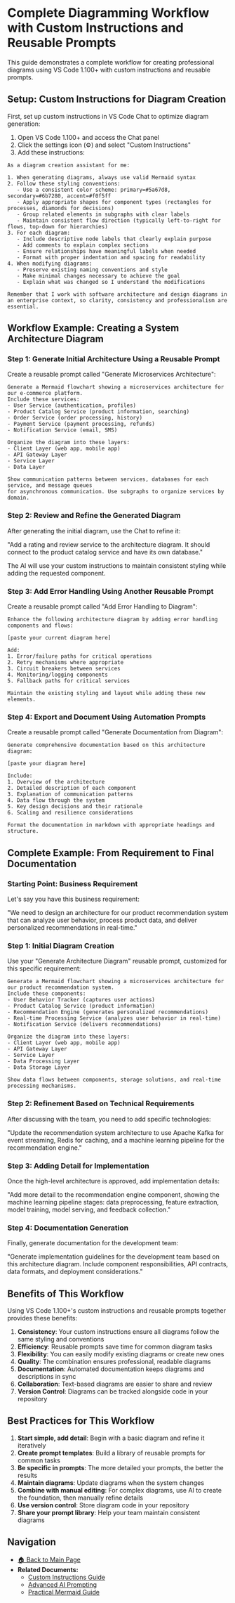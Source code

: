# Complete Diagramming Workflow with Custom Instructions and Reusable Prompts

This guide demonstrates a complete workflow for creating professional diagrams using VS Code 1.100+ with custom instructions and reusable prompts.

## Setup: Custom Instructions for Diagram Creation

First, set up custom instructions in VS Code Chat to optimize diagram generation:

1. Open VS Code 1.100+ and access the Chat panel
2. Click the settings icon (⚙️) and select "Custom Instructions"
3. Add these instructions:

```
As a diagram creation assistant for me:

1. When generating diagrams, always use valid Mermaid syntax
2. Follow these styling conventions:
   - Use a consistent color scheme: primary=#5a67d8, secondary=#6b7280, accent=#f0f5ff
   - Apply appropriate shapes for component types (rectangles for processes, diamonds for decisions)
   - Group related elements in subgraphs with clear labels
   - Maintain consistent flow direction (typically left-to-right for flows, top-down for hierarchies)
3. For each diagram:
   - Include descriptive node labels that clearly explain purpose
   - Add comments to explain complex sections
   - Ensure relationships have meaningful labels when needed
   - Format with proper indentation and spacing for readability
4. When modifying diagrams:
   - Preserve existing naming conventions and style
   - Make minimal changes necessary to achieve the goal
   - Explain what was changed so I understand the modifications

Remember that I work with software architecture and design diagrams in an enterprise context, so clarity, consistency and professionalism are essential.
```

## Workflow Example: Creating a System Architecture Diagram

### Step 1: Generate Initial Architecture Using a Reusable Prompt

Create a reusable prompt called "Generate Microservices Architecture":

```
Generate a Mermaid flowchart showing a microservices architecture for our e-commerce platform.
Include these services:
- User Service (authentication, profiles)
- Product Catalog Service (product information, searching)
- Order Service (order processing, history)
- Payment Service (payment processing, refunds)
- Notification Service (email, SMS)

Organize the diagram into these layers:
- Client Layer (web app, mobile app)
- API Gateway Layer
- Service Layer
- Data Layer

Show communication patterns between services, databases for each service, and message queues
for asynchronous communication. Use subgraphs to organize services by domain.
```

### Step 2: Review and Refine the Generated Diagram

After generating the initial diagram, use the Chat to refine it:

"Add a rating and review service to the architecture diagram. It should connect to the product catalog service and have its own database."

The AI will use your custom instructions to maintain consistent styling while adding the requested component.

### Step 3: Add Error Handling Using Another Reusable Prompt

Create a reusable prompt called "Add Error Handling to Diagram":

```
Enhance the following architecture diagram by adding error handling components and flows:

[paste your current diagram here]

Add:
1. Error/failure paths for critical operations
2. Retry mechanisms where appropriate
3. Circuit breakers between services
4. Monitoring/logging components
5. Fallback paths for critical services

Maintain the existing styling and layout while adding these new elements.
```

### Step 4: Export and Document Using Automation Prompts

Create a reusable prompt called "Generate Documentation from Diagram":

```
Generate comprehensive documentation based on this architecture diagram:

[paste your diagram here]

Include:
1. Overview of the architecture
2. Detailed description of each component
3. Explanation of communication patterns
4. Data flow through the system
5. Key design decisions and their rationale
6. Scaling and resilience considerations

Format the documentation in markdown with appropriate headings and structure.
```

## Complete Example: From Requirement to Final Documentation

### Starting Point: Business Requirement

Let's say you have this business requirement:

"We need to design an architecture for our product recommendation system that can analyze user behavior, process product data, and deliver personalized recommendations in real-time."

### Step 1: Initial Diagram Creation

Use your "Generate Architecture Diagram" reusable prompt, customized for this specific requirement:

```
Generate a Mermaid flowchart showing a microservices architecture for our product recommendation system.
Include these components:
- User Behavior Tracker (captures user actions)
- Product Catalog Service (product information)
- Recommendation Engine (generates personalized recommendations)
- Real-time Processing Service (analyzes user behavior in real-time)
- Notification Service (delivers recommendations)

Organize the diagram into these layers:
- Client Layer (web app, mobile app)
- API Gateway Layer
- Service Layer
- Data Processing Layer
- Data Storage Layer

Show data flows between components, storage solutions, and real-time processing mechanisms.
```

### Step 2: Refinement Based on Technical Requirements

After discussing with the team, you need to add specific technologies:

"Update the recommendation system architecture to use Apache Kafka for event streaming, Redis for caching, and a machine learning pipeline for the recommendation engine."

### Step 3: Adding Detail for Implementation

Once the high-level architecture is approved, add implementation details:

"Add more detail to the recommendation engine component, showing the machine learning pipeline stages: data preprocessing, feature extraction, model training, model serving, and feedback collection."

### Step 4: Documentation Generation

Finally, generate documentation for the development team:

"Generate implementation guidelines for the development team based on this architecture diagram. Include component responsibilities, API contracts, data formats, and deployment considerations."

## Benefits of This Workflow

Using VS Code 1.100+'s custom instructions and reusable prompts together provides these benefits:

1. **Consistency**: Your custom instructions ensure all diagrams follow the same styling and conventions
2. **Efficiency**: Reusable prompts save time for common diagram tasks
3. **Flexibility**: You can easily modify existing diagrams or create new ones
4. **Quality**: The combination ensures professional, readable diagrams
5. **Documentation**: Automated documentation keeps diagrams and descriptions in sync
6. **Collaboration**: Text-based diagrams are easier to share and review
7. **Version Control**: Diagrams can be tracked alongside code in your repository

## Best Practices for This Workflow

1. **Start simple, add detail**: Begin with a basic diagram and refine it iteratively
2. **Create prompt templates**: Build a library of reusable prompts for common tasks
3. **Be specific in prompts**: The more detailed your prompts, the better the results
4. **Maintain diagrams**: Update diagrams when the system changes
5. **Combine with manual editing**: For complex diagrams, use AI to create the foundation, then manually refine details
6. **Use version control**: Store diagram code in your repository
7. **Share your prompt library**: Help your team maintain consistent diagrams

## Navigation

- [🏠 Back to Main Page](README.md)
- **Related Documents:**
  - [Custom Instructions Guide](custom_instructions_guide.md)
  - [Advanced AI Prompting](advanced_ai_prompting.md)
  - [Practical Mermaid Guide](practical_mermaid_guide.md)
